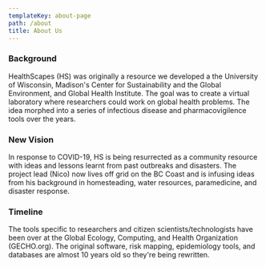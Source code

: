 ```yaml
---
templateKey: about-page
path: /about
title: About Us
---
```

### Background

HealthScapes (HS) was originally a resource we developed a the University of Wisconsin, Madison's Center for Sustainability and the Global Environment, and Global Health Institute. The goal was to create a virtual laboratory where researchers could work on global health problems. The idea morphed into a series of infectious disease and pharmacovigilence tools over the years.

### New Vision
In response to COVID-19, HS is being resurrected as a community resource with ideas and lessons learnt from past outbreaks and disasters. The project lead (Nico) now lives off grid on the BC Coast and is infusing ideas from his background in homesteading, water resources, paramedicine, and disaster response.

### Timeline
The tools specific to researchers and citizen scientists/technologists have been over at the Global Ecology, Computing, and Health Organization (GECHO.org). The original software, risk mapping, epidemiology tools, and databases are almost 10 years old so they're being rewritten.
